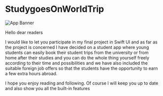 # StudygoesOnWorldTrip

![App Banner](https://user-images.githubusercontent.com/101304191/218577085-e8d97a9e-559d-49ac-b32e-622d2b4101de.png)



Hello dear readers

I would like to let you participate in my final project in Swift UI and as far as the project is concerned I have decided on a student app where young students can easily book their student trips from the university or from home after their studies and you can do the whole thing yourself freely according to their time and possibilities and we have also included the suitable foreign job offers so that the students have the opportunity to earn a few extra hours abroad.

I hope you enjoy reading and following. Of course I will keep you up to date and also show you all the built-in features




